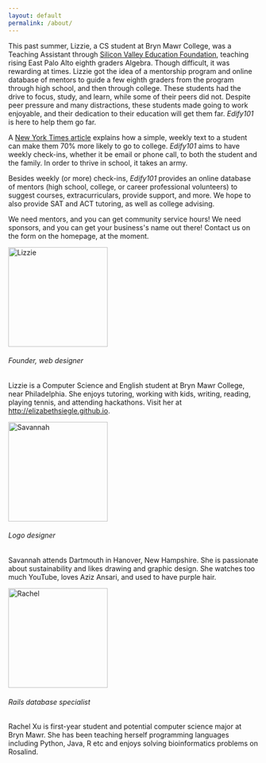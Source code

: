 ```yaml
---
layout: default
permalink: /about/
---
```

<html>
	<head>
		<link rel="stylesheet" type="text/css" href="main.css">
			<style>
				h6 {
					size: 27px;
				}
				/*table {
					bottomorder-collapse: collapse;
					border: 1px solid #124412;
					width: 600px;
				} */
				/*th {
					border: 1px solid #124412;
					background-color: #334f33;
					color: #fff;
					padding: 0.4em;
					text-align: left;
				}
				td {
					padding: 0.4em;
				}
				tr.odd td {
					background-color: #86B486;*/
				}
				.bios {
					/*<!--display: inline-block;-->
    				<!--margin: 0 40px 0 0;-->*/
    				margin: 0 auto;
    				width: 40%;
    				border:3px solid #8AC007;
    				padding: 10px;
    				text-align: justify;
    				display: block;
    				float:left;
    			}
    			.bio {
    				float:left;
    				display:block;
    			}
		</style>
	</head>

<body>
	<p>
		This past summer, Lizzie, a CS student at Bryn Mawr College, was a Teaching Assistant through <a href = "http://svefoundation.org">Silicon Valley Education Foundation</a>,
		teaching rising East Palo Alto eighth graders Algebra. Though difficult, it was rewarding at times. Lizzie got the idea of a mentorship program and
		online database of mentors to guide a few eighth graders from the program through high school, and then through college. These students had 
		the drive to focus, study, and learn, while some of their peers did not. Despite peer pressure and many distractions, these students made going to work enjoyable,
		and their dedication to their education will get them far. <i>Edify101</i> is here to help them go far.
	</p>
	<p>
		A <a href = "http://nyti.ms/15j6G33">New York Times article</a>
		explains how a simple, weekly text to a student can make them 70% more likely to go to college. <i>Edify101</i> aims to have weekly check-ins, whether it be email or phone call, to both the student
		and the family. In order to thrive in school, it takes an army. 
	</p>
	<p>
		Besides weekly (or more) check-ins, <i>Edify101</i> provides an online database of mentors (high school, college, or career professional volunteers) to suggest
		courses, extracurriculars, provide support, and more. We hope to also provide SAT and ACT tutoring, as well as college advising. 
	</p>
	<p>
	We need mentors, and you can get community service hours! We need sponsors, and you can get your business's name out there! Contact us on the form on the homepage, at the moment.
	</p>

<div class = "bios">
	<div class = "bio">
		<img src="https://media.licdn.com/mpr/mpr/shrinknp_400_400/p/7/005/018/1c0/19fb00a.jpg" alt = "Lizzie" class="img-circle" width="200" height="200" box-shadow= "7px 7px 8px #000000">
			<h6>Founder, web designer</h6>
				<p> Lizzie is a Computer Science and English student at Bryn Mawr College, near Philadelphia. She enjoys tutoring, working with kids, writing, reading, playing tennis, and attending hackathons. Visit her at <a href = "http://elizabethsiegle.github.io">http://elizabethsiegle.github.io</a>.
				</p>
</div>

<div class = "bio">
	<img src = "https://pbs.twimg.com/profile_images/465642420932075520/dDI0LkTn.jpeg" alt = "Savannah" class="img-circle" width="200" height="200"  box-shadow= "7px 7px 8px #000000">
		<h6>Logo designer</h6>
			<p>Savannah attends Dartmouth in Hanover, New Hampshire. She is passionate about sustainability and likes drawing and graphic design. She watches too much YouTube, loves Aziz Ansari, and used to have purple hair.
			</p>
</div>

<div class = "bio">
	<img src = "http://res.cloudinary.com/hrscywv4p/image/upload/c_limit,f_auto,h_540,q_80,w_720/v1/245540/http_s3_amazonaws_com_feather-files-aviary-prod-us-east-1_f5da8ea5e_2015-01-12_beb83bf3a260466da6fd128aa084d892_ytzobj.png" alt = "Rachel" class = "img-circle" width = "200" height = "200" box-shadow = "7px 7px 8px #000000">
		<h6>Rails database specialist</h6>
			<p>
				Rachel Xu is first-year student and potential computer science major at Bryn Mawr. She has been teaching herself programming languages including Python, Java, R etc and enjoys solving bioinformatics problems on Rosalind.
			</p>
</div>
</body>
</html>

